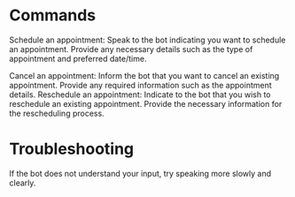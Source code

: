 
# Commands
Schedule an appointment: Speak to the bot indicating you want to schedule an appointment. Provide any necessary details such as the type of appointment and preferred date/time.

Cancel an appointment: Inform the bot that you want to cancel an existing appointment. Provide any required information such as the appointment details.
Reschedule an appointment: Indicate to the bot that you wish to reschedule an existing appointment. Provide the necessary information for the rescheduling process.

# Troubleshooting
If the bot does not understand your input, try speaking more slowly and clearly.
